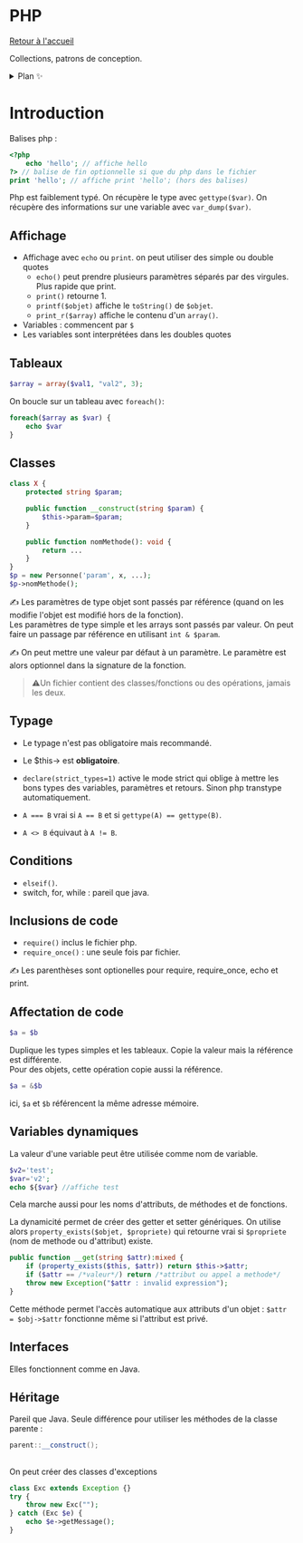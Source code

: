 # PHP

[Retour à l'accueil](./../README.md)

Collections, patrons de conception.

<details>
<summary> Plan ✨</summary>
- [CPOA](#cpoa)
</details>

# Introduction

Balises php :
```php
<?php 
	echo 'hello'; // affiche hello
?> // balise de fin optionnelle si que du php dans le fichier
print 'hello'; // affiche print 'hello'; (hors des balises)
```

Php est faiblement typé. On récupère le type avec `gettype($var)`. On récupère des informations sur une variable avec `var_dump($var)`.

## Affichage
- Affichage avec `echo` ou `print`. on peut utiliser des simple ou double quotes
  - `echo()` peut prendre plusieurs paramètres séparés par des virgules. Plus rapide que print.
  - `print()` retourne 1.
  - `printf($objet)` affiche le `toString()` de `$objet`.
  - `print_r($array)` affiche le contenu d'un `array()`.
- Variables : commencent par `$`
- Les variables sont interprétées dans les doubles quotes

## Tableaux
```php
$array = array($val1, "val2", 3);
```
On boucle sur un tableau avec `foreach()`: 
```php
foreach($array as $var) {
	echo $var
}
```

## Classes
```php
class X {
	protected string $param;

	public function __construct(string $param) {
		$this->param=$param;
	}

	public function nomMethode(): void {
		return ...
	}
}
$p = new Personne('param', x, ...);
$p->nomMethode();
```
✍️ Les paramètres de type objet sont passés par référence (quand on les modifie l'objet est modifié hors de la fonction).  
Les paramètres de type simple et les arrays sont passés par valeur. On peut faire un passage par référence en utilisant `int & $param`.

✍️ On peut mettre une valeur par défaut à un paramètre. Le paramètre est alors optionnel dans la signature de la fonction.

> ⚠️Un fichier contient des classes/fonctions ou des opérations, jamais les deux.

## Typage
- Le typage n'est pas obligatoire mais recommandé.
- Le $this-> est **obligatoire**. 
- `declare(strict_types=1)` active le mode strict qui oblige à mettre les bons types des variables, paramètres et retours. Sinon php transtype automatiquement.

- `A === B` vrai si `A == B` et si `gettype(A) == gettype(B)`.
- `A <> B` équivaut à `A != B`.

## Conditions
- `elseif()`.
- switch, for, while : pareil que java.

## Inclusions de code
- `require()` inclus le fichier php.
- `require_once()` : une seule fois par fichier.

✍️ Les parenthèses sont optionelles pour require, require_once, echo et print.

## Affectation de code
```php
$a = $b
```
Duplique les types simples et les tableaux. Copie la valeur mais la référence est différente.  
Pour des objets, cette opération copie aussi la référence.

```php
$a = &$b
```
ici, `$a` et `$b` référencent la même adresse mémoire.

## Variables dynamiques
La valeur d'une variable peut être utilisée comme nom de variable.
```php
$v2='test';
$var='v2';
echo ${$var} //affiche test
```

Cela marche aussi pour les noms d'attributs, de méthodes et de fonctions.

La dynamicité permet de créer des getter et setter génériques. On utilise alors `property_exists($objet, $propriete)` qui retourne vrai si `$propriete` (nom de methode ou d'attribut) existe.
```php
public function __get(string $attr):mixed {
	if (property_exists($this, $attr)) return $this->$attr;
	if ($attr == /*valeur*/) return /*attribut ou appel a methode*/ 
	throw new Exception("$attr : invalid expression");
}
```
Cette méthode permet l'accès automatique aux attributs d'un objet : `$attr = $obj->$attr` fonctionne même si l'attribut est privé.

## Interfaces
Elles fonctionnent comme en Java.

## Héritage
Pareil que Java. Seule différence pour utiliser les méthodes de la classe parente : 
```java
parent::__construct();
```

## 
On peut créer des classes d'exceptions
```php
class Exc extends Exception {}
try {
	throw new Exc("");
} catch (Exc $e) {
	echo $e->getMessage();
}
```